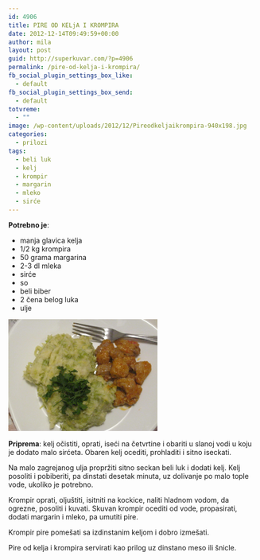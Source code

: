 ```yaml
---
id: 4906
title: PIRE OD KELjA I KROMPIRA
date: 2012-12-14T09:49:59+00:00
author: mila
layout: post
guid: http://superkuvar.com/?p=4906
permalink: /pire-od-kelja-i-krompira/
fb_social_plugin_settings_box_like:
  - default
fb_social_plugin_settings_box_send:
  - default
totvreme:
  - ""
image: /wp-content/uploads/2012/12/Pireodkeljaikrompira-940x198.jpg
categories:
  - prilozi
tags:
  - beli luk
  - kelj
  - krompir
  - margarin
  - mleko
  - sirće
---
```

**Potrebno je**:

  * manja glavica kelja
  * 1/2 kg krompira
  * 50 grama margarina
  * 2-3 dl mleka
  * sirće
  * so
  * beli biber
  * 2 čena belog luka
  * ulje

<img class="alignnone size-medium wp-image-4907" title="Pireodkeljaikrompira" src="/wp-content/uploads/2012/12/Pireodkeljaikrompira-1024x768.jpg" alt="" width="300" height="225" /> 

**Priprema**: kelj očistiti, oprati, iseći na četvrtine i obariti u slanoj vodi u koju je dodato malo sirćeta. Obaren kelj ocediti, prohladiti i sitno iseckati.

Na malo zagrejanog ulja propržiti sitno seckan beli luk i dodati kelj. Kelj posoliti i pobiberiti, pa dinstati desetak minuta, uz dolivanje po malo tople vode, ukoliko je potrebno.

Krompir oprati, oljuštiti, isitniti na kockice, naliti hladnom vodom, da ogrezne, posoliti i kuvati. Skuvan krompir ocediti od vode, propasirati, dodati margarin i mleko, pa umutiti pire.

Krompir pire pomešati sa izdinstanim keljom i dobro izmešati.

Pire od kelja i krompira servirati kao prilog uz dinstano meso ili šnicle.